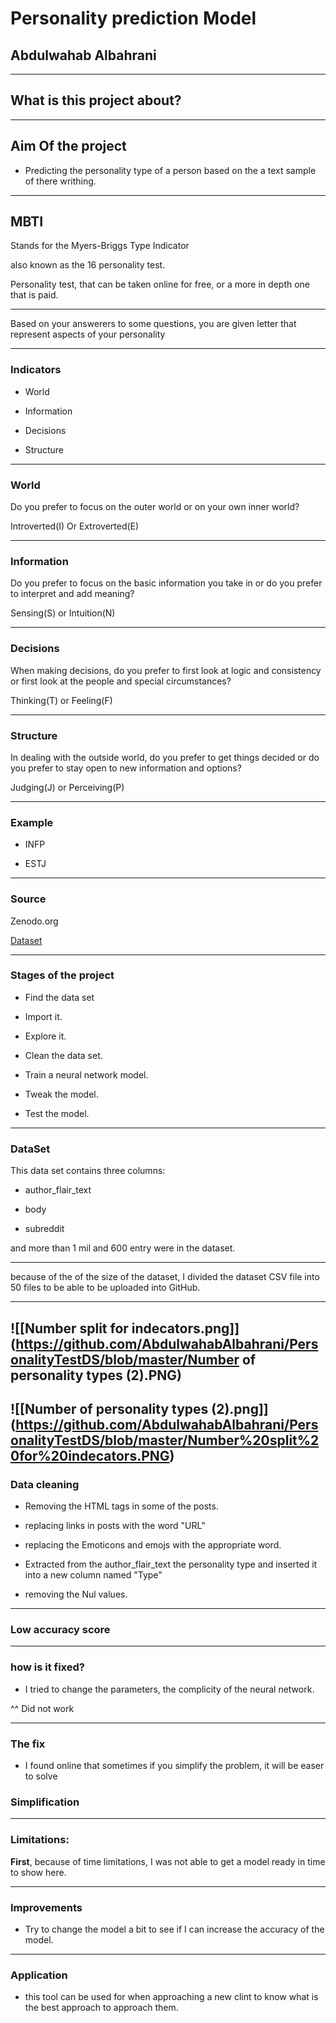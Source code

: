 # Personality prediction Model

  

## Abdulwahab Albahrani

  

---

  

## What is this project about?

  

---

  

## Aim Of the project

  

- Predicting the personality type of a person based on the a text sample of there writhing.

  

---

  

## MBTI

  

Stands for the Myers-Briggs Type Indicator

  

also known as the 16 personality test.

  

Personality test, that can be taken online for free, or a more in depth one that is paid.

  

---

  

Based on your answerers to some questions, you are given letter that represent aspects of your personality

  

---

  

### Indicators

  

- World

  

- Information

  

- Decisions

  

- Structure

  

---

### World

  

Do you prefer to focus on the outer world or on your own inner world?

  

Introverted(I) Or Extroverted(E)

  

---

  

### Information

  

Do you prefer to focus on the basic information you take in or do you prefer to interpret and add meaning?

  

Sensing(S) or Intuition(N)

  

---

  

### Decisions

  

When making decisions, do you prefer to first look at logic and consistency or first look at the people and special circumstances?

  

Thinking(T) or Feeling(F)

  

---

  

### Structure

  

In dealing with the outside world, do you prefer to get things decided or do you prefer to stay open to new information and options?

  

Judging(J) or Perceiving(P)

  

---

  

### Example

  

- INFP

  

- ESTJ

  

---

  

### Source

  

Zenodo.org

  

[Dataset](https://zenodo.org/record/1323873)

  

---

  

### Stages of the project

  

- Find the data set

  

- Import it.

  

- Explore it.

  

- Clean the data set.

  

- Train a neural network model.

  

- Tweak the model.

  

- Test the model.

  

---

  

### DataSet

  

This data set contains three columns:

  

- author_flair_text

  

- body

  

- subreddit

  

 and more than 1 mil and 600 entry were in the dataset.

---

because of the of the size of the dataset, I divided the dataset CSV file into 50 files to be able to be uploaded into GitHub.

---

![[Number split for indecators.png]]
(https://github.com/AbdulwahabAlbahrani/PersonalityTestDS/blob/master/Number of personality types (2).PNG)
---


![[Number of personality types (2).png]]
(https://github.com/AbdulwahabAlbahrani/PersonalityTestDS/blob/master/Number%20split%20for%20indecators.PNG)
---

### Data cleaning

- Removing the HTML tags in some of the posts.

- replacing links in posts with the word "URL"

- replacing the Emoticons and emojs with the appropriate word.

- Extracted from the author_flair_text the personality type and inserted it into a new column named "Type"

- removing the Nul values.

  

---

### Low accuracy score

---

### how is it fixed?

- I tried to change the parameters, the complicity of the neural network.

^^ Did not work

---

### The fix

- I found online that sometimes if you simplify the problem, it will be easer to solve

### Simplification

---

### Limitations:

**First**, because of time limitations, I was not able to get a model ready in time to show here.

  

---

### Improvements

- Try to change the model a bit to see if I can increase the accuracy of the model.

---

### Application

- this tool can be used for when approaching a new clint to know what is the best approach to approach them.
